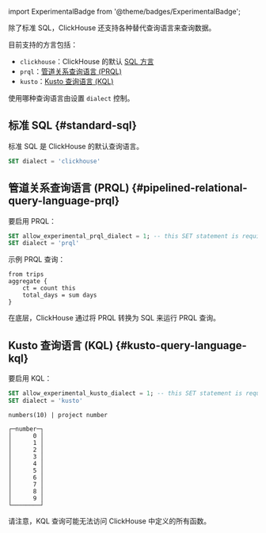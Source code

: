import ExperimentalBadge from '@theme/badges/ExperimentalBadge';

除了标准 SQL，ClickHouse 还支持各种替代查询语言来查询数据。

目前支持的方言包括：
- `clickhouse`：ClickHouse 的默认 [SQL 方言](../../chdb/reference/sql-reference.md)
- `prql`：[管道关系查询语言 (PRQL)](https://prql-lang.org/)
- `kusto`：[Kusto 查询语言 (KQL)](https://learn.microsoft.com/en-us/azure/data-explorer/kusto/query)

使用哪种查询语言由设置 `dialect` 控制。

## 标准 SQL {#standard-sql}

标准 SQL 是 ClickHouse 的默认查询语言。

```sql
SET dialect = 'clickhouse'
```

## 管道关系查询语言 (PRQL) {#pipelined-relational-query-language-prql}

<ExperimentalBadge/>

要启用 PRQL：

```sql
SET allow_experimental_prql_dialect = 1; -- this SET statement is required only for ClickHouse versions >= v25.1
SET dialect = 'prql'
```

示例 PRQL 查询：

```prql
from trips
aggregate {
    ct = count this
    total_days = sum days
}
```

在底层，ClickHouse 通过将 PRQL 转换为 SQL 来运行 PRQL 查询。

## Kusto 查询语言 (KQL) {#kusto-query-language-kql}

<ExperimentalBadge/>

要启用 KQL：

```sql
SET allow_experimental_kusto_dialect = 1; -- this SET statement is required only for ClickHouse versions >= 25.1
SET dialect = 'kusto'
```

```kql title="Query"
numbers(10) | project number
```

```response title="Response"
┌─number─┐
│      0 │
│      1 │
│      2 │
│      3 │
│      4 │
│      5 │
│      6 │
│      7 │
│      8 │
│      9 │
└────────┘
```

请注意，KQL 查询可能无法访问 ClickHouse 中定义的所有函数。
